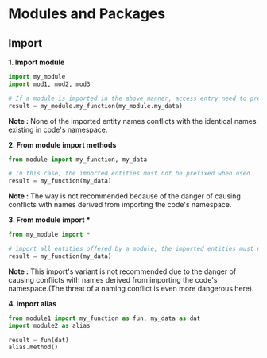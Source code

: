 # Modules and Packages

## Import

**1. Import module**

```python
import my_module
import mod1, mod2, mod3

# If a module is imported in the above manner, access entry need to prefix with module name.
result = my_module.my_function(my_module.my_data)
```
**Note :** None of the imported entity names conflicts with the identical names existing in code's namespace.


**2. From module import methods**
```python
from module import my_function, my_data

# In this case, the imported entities must not be prefixed when used
result = my_function(my_data)
```

**Note :** The way is not recommended because of the danger of causing conflicts with names derived from importing the code's namespace.



**3. From module import \***
```python
from my_module import *

# import all entities offered by a module, the imported entities must not be prefixed when used
result = my_function(my_data)
```

**Note :** This import's variant is not recommended due to the danger of causing conflicts with names derived from importing the code's namespace.(The threat of a naming conflict is even more dangerous here).

**4. Import alias**
```python
from module1 import my_function as fun, my_data as dat
import module2 as alias

result = fun(dat)
alias.method()
```






